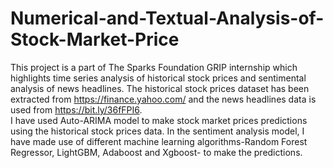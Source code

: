 # Numerical-and-Textual-Analysis-of-Stock-Market-Price
This project is a part of The Sparks Foundation GRIP internship which highlights time series analysis of historical stock prices and sentimental analysis of news headlines. 
The historical stock prices dataset has been extracted from https://finance.yahoo.com/ and the news headlines data is used from https://bit.ly/36fFPI6. \
I have used Auto-ARIMA model to make stock market prices predictions using the historical stock prices data. In the sentiment analysis model, I have made use of different machine learning algorithms-Random Forest Regressor, LightGBM, Adaboost and Xgboost- to make the predictions.
